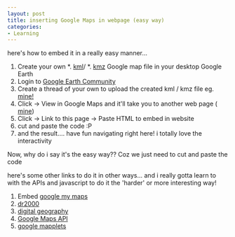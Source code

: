 ```yaml
---
layout: post
title: inserting Google Maps in webpage (easy way)
categories:
- Learning
---
```



here's how to embed it in a really easy manner...

1. Create your own \*. [kml](http://code.google.com/apis/kml/documentation/)/ \*. [kmz](http://en.wikipedia.org/wiki/Keyhole_Markup_Language) Google map file in your desktop Google Earth
2. Login to [Google Earth Community](http://bbs.keyhole.com/ubb/ubbthreads.php/Cat/0)
3. Create a thread of your own to upload the created kml / kmz file eg. [mine!](http://bbs.keyhole.com/ubb/showflat.php?Cat=0&Board=myplaces&Number=721910&Searchpage=1&Main=721910&Words=+sweska&topic=&Search=true#Post721910)
4. Click -> View in Google Maps and it'll take you to another web page ( [mine](http://maps.google.com/maps?q=http://bbs.keyhole.com/ubb/download.php?Number=722822&t=k&om=1))
5. Click -> Link to this page -> Paste HTML to embed in website
6. cut and paste the code :P
7. and the result.... have fun navigating right here! i totally love the interactivity

Now, why do i say it's the easy way?? Coz we just need to cut and paste the code

here's some other links to do it in other ways... and i really gotta learn to with the APIs and javascript to do it the 'harder' or more interesting way!

1. Embed [google my maps](http://ongopongo.com/maps/google_my_maps_embedding_tool)
2. [dr2000](http://www.dr2ooo.com/tools/maps/)
3. [digital geography](http://www.digitalgeography.co.uk/juicy-geography/)
4. [Google Maps API](http://www.google.com/apis/maps/)
5. [google mapplets](http://www.google.com/apis/maps/documentation/mapplets/)
